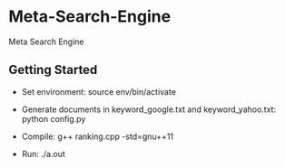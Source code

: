 # Meta-Search-Engine
Meta Search Engine

## Getting Started
* Set environment:
source env/bin/activate

* Generate documents in keyword_google.txt and keyword_yahoo.txt: 
python config.py

* Compile:
g++ ranking.cpp -std=gnu++11

* Run:
./a.out
